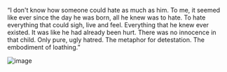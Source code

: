 

“I don't know how someone could hate as much as him. To me, it seemed like ever since the day he was born, all he knew was to hate. To hate everything that could sigh, live and feel. Everything that he knew ever existed. It was like he had already been hurt. There was no innocence in that child. Only pure, ugly hatred. The metaphor for detestation. The embodiment of loathing.” 

![image](https://github.com/user-attachments/assets/52fc144b-308b-4e64-95dd-8a52d87b8496)

